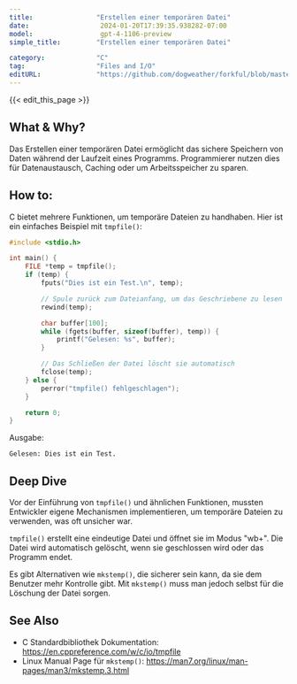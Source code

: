 ```yaml
---
title:                "Erstellen einer temporären Datei"
date:                  2024-01-20T17:39:35.938282-07:00
model:                 gpt-4-1106-preview
simple_title:         "Erstellen einer temporären Datei"

category:             "C"
tag:                  "Files and I/O"
editURL:              "https://github.com/dogweather/forkful/blob/master/content/de/c/creating-a-temporary-file.md"
---
```


{{< edit_this_page >}}

## What & Why?
Das Erstellen einer temporären Datei ermöglicht das sichere Speichern von Daten während der Laufzeit eines Programms. Programmierer nutzen dies für Datenaustausch, Caching oder um Arbeitsspeicher zu sparen.

## How to:
C bietet mehrere Funktionen, um temporäre Dateien zu handhaben. Hier ist ein einfaches Beispiel mit `tmpfile()`:

```c
#include <stdio.h>

int main() {
    FILE *temp = tmpfile();
    if (temp) {
        fputs("Dies ist ein Test.\n", temp);

        // Spule zurück zum Dateianfang, um das Geschriebene zu lesen
        rewind(temp);

        char buffer[100];
        while (fgets(buffer, sizeof(buffer), temp)) {
            printf("Gelesen: %s", buffer);
        }

        // Das Schließen der Datei löscht sie automatisch
        fclose(temp);
    } else {
        perror("tmpfile() fehlgeschlagen");
    }

    return 0;
}
```
Ausgabe:
```
Gelesen: Dies ist ein Test.
```

## Deep Dive
Vor der Einführung von `tmpfile()` und ähnlichen Funktionen, mussten Entwickler eigene Mechanismen implementieren, um temporäre Dateien zu verwenden, was oft unsicher war. 

`tmpfile()` erstellt eine eindeutige Datei und öffnet sie im Modus "wb+". Die Datei wird automatisch gelöscht, wenn sie geschlossen wird oder das Programm endet.

Es gibt Alternativen wie `mkstemp()`, die sicherer sein kann, da sie dem Benutzer mehr Kontrolle gibt. Mit `mkstemp()` muss man jedoch selbst für die Löschung der Datei sorgen.

## See Also
- C Standardbibliothek Dokumentation: https://en.cppreference.com/w/c/io/tmpfile
- Linux Manual Page für `mkstemp()`: https://man7.org/linux/man-pages/man3/mkstemp.3.html
